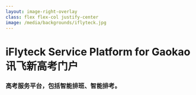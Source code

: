 ```yaml
---
layout: image-right-overlay
class: flex flex-col justify-center
image: /media/backgrounds/iflyteck.jpg
---
```


<h1 class="font-300 no-m">iFlyteck Service Platform for Gaokao
  <br/>
  讯飞新高考门户</h1>
<h3 class="no-m">高考服务平台，包括智能排班、智能排考。</h3>

<div class="grid grid-cols-1 gap-2 mt-6">
<IconBox>
        <template v-slot:default>
        <logos-vue class="w-30px h-30px" />
        </template>
        <template v-slot:title>
        Vue
        </template>
    </IconBox>
    <IconBox>
        <template v-slot:default>
        <logos-webpack class="w-30px h-30px" />
        </template>
        <template v-slot:title>
        Webpack
        </template>
    </IconBox>
    <IconBox>
        <template v-slot:default>
        <logos-gulp class="w-30px h-30px" />
        </template>
        <template v-slot:title>
        Gulp.js
        </template>
    </IconBox>
</div>

